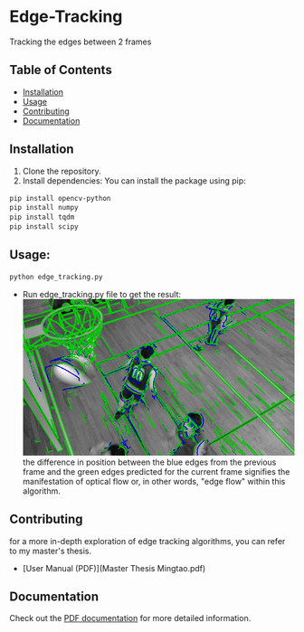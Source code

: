 # Edge-Tracking
Tracking the edges  between 2 frames

## Table of Contents

- [Installation](#installation)
- [Usage](#usage)
- [Contributing](#contributing)
- [Documentation](#Documentation)

## Installation

1. Clone the repository.
2. Install dependencies:
You can install the package using pip:

```bash
pip install opencv-python
pip install numpy
pip install tqdm
pip install scipy
```

## Usage:
```bash
python edge_tracking.py
```
- Run edge_tracking.py file to get the result:
![Example Image](Edge_tracking_result.png)
the difference in position between the blue edges from the previous frame and the
green edges predicted for the current frame signifies the manifestation of optical
flow or, in other words, "edge flow" within this algorithm.

## Contributing
for a more in-depth exploration of edge tracking algorithms, you can refer to my master's thesis.
- [User Manual (PDF)](Master Thesis Mingtao.pdf)
## Documentation

Check out the [PDF documentation]() for more detailed information.

